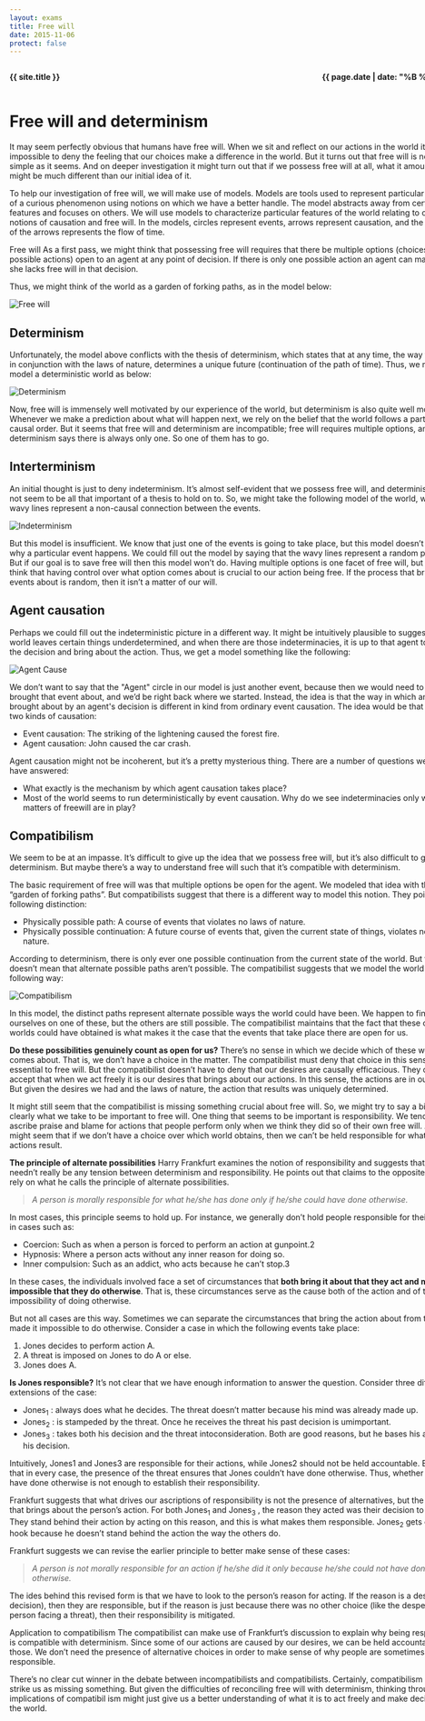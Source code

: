 ```yaml
---
layout: exams
title: Free will
date: 2015-11-06
protect: false
---
```


<div style="width:800px;margin:auto;" markdown="1">

<div style="float:right;"><p><strong>{{ page.date | date: "%B %d, %Y" }}</strong></p></div>
<div style="float:left;"><p><strong>{{ site.title }}</strong></p></div>
<div style="clear:both;"></div>



# Free will and determinism

It may seem perfectly obvious that humans have free will. When we sit and reflect on our actions in the world it is almost impossible to deny the feeling that our choices make a difference in the world. But it turns out that free will is not so simple as it seems. And on deeper investigation it might turn out that if we possess free will at all, what it amounts to might be much different than our initial idea of it.

To help our investigation of free will, we will make use of models. Models are tools used to represent particular features of a curious phenomenon using notions on which we have a better handle. The model abstracts away from certain features and focuses on others. We
will use models to characterize particular features of the world relating to our notions of causation and free will. In the models, circles represent events, arrows represent causation, and the direction of the arrows represents the flow of time.

Free will As a first pass, we might think that possessing free will requires that there be multiple options (choices, possible actions) open to an agent at any point of decision. If there is only one possible action an agent can make then she lacks free will in that decision.

Thus, we might think of the world as a garden of forking paths, as in the model below:

<img src="{{ 'freewill.png' | prepend: '/images/' | prepend: site.baseurl }}" alt="Free will" title="Free will">

## Determinism 

Unfortunately, the model above conflicts with the thesis of determinism, which states that at any time, the way things are in conjunction with the laws of nature, determines a unique future (continuation of the path of time). Thus, we might model a deterministic world as below:

<img src="{{ 'determinism.png' | prepend: '/images/' | prepend: site.baseurl }}" alt="Determinism" title="Determinism">

Now, free will is immensely well motivated by our experience of the world, but determinism is also quite well motivated. Whenever we make a prediction about what will happen next, we rely on the belief that the world follows a particular causal order. But it seems that free will and determinism are incompatible; free will requires multiple options, and determinism says there is always only one. So one of them has to go.

## Interterminism 
An initial thought is just to deny indeterminism. It’s almost self-evident that we possess free will, and determinism might not seem to be all that important of a thesis to hold on to. So, we might take the following model of the world, where wavy lines
represent a non-causal connection between the events.

<img src="{{ 'indeterminism.png' | prepend: '/images/' | prepend: site.baseurl }}" alt="Indeterminism" title="Indeterminism">

But this model is insufficient. We know that just one of the events is going to take place, but this model doesn’t tell us why a particular event happens. We could fill out the model by saying that the wavy lines represent a random process. But if our goal is to save free will then this model won’t do. Having multiple options is one facet of free will, but we also think that having control over what option comes about is crucial to our action being free. If the process that brings events about is random, then it isn’t a matter of our will.

## Agent causation 

Perhaps we could fill out the indeterministic picture in a different way. It might be intuitively plausible to suggest that the world leaves certain things underdetermined, and when there are those indeterminacies, it is up to that agent to make the decision
and bring about the action. Thus, we get a model something like the following:

<img src="{{ 'agent-cause.png' | prepend: '/images/' | prepend: site.baseurl }}" alt="Agent Cause" title="Agent Cause">

We don’t want to say that the "Agent" circle in our model is just another event, because then we would need to ask what brought that event about, and we’d be right back where we started. Instead, the idea is that the way in which an event is brought about by an agent's decision is different in kind from ordinary event causation. The idea would be that there are two kinds of causation:

+ Event causation: The striking of the lightening caused the forest fire.
+ Agent causation: John caused the car crash.

Agent causation might not be incoherent, but it’s a pretty mysterious thing. There are a number of questions we’d like to have answered:

+ What exactly is the mechanism by which agent causation takes place?
+ Most of the world seems to run deterministically by event causation. Why do we see indeterminacies only when matters of freewill are in play?

## Compatibilism 

We seem to be at an impasse. It’s difficult to give up the idea that we possess free will, but it’s also difficult to get around determinism. But maybe there’s a way to understand free will such that it’s compatible with determinism.

The basic requirement of free will was that multiple options be open for the agent. We modeled that idea with the “garden of forking paths”. But compatibilists suggest that there is a different way to model this notion. They point to the following distinction:

+ Physically possible path: A course of events that violates no laws of nature.
+ Physically possible continuation: A future course of events that, given the current state of things, violates no laws of nature.

According to determinism, there is only ever one possible continuation from the current state of the world. But that doesn’t mean that alternate possible paths aren’t possible. The compatibilist suggests that we model the world in the following way:
  
<img src="{{ 'compatibilism.png' | prepend: '/images/' | prepend: site.baseurl }}" alt="Compatibilism" title="Compatibilism">

In this model, the distinct paths represent alternate possible ways the world could have been. We happen to find ourselves on one of these, but the others are still possible. The compatibilist maintains that the fact that these other worlds could have obtained is what makes it the case that the events that take place there are open for us.

**Do these possibilities genuinely count as open for us?** There’s no sense in which we decide which of these worlds comes about. That is, we don’t have a choice in the matter. The compatibilist must deny that choice in this sense is essential to free will. But the compatibilist doesn’t have to deny that our desires are causally efficacious. They can accept that when we act freely it is our desires that brings about our actions. In this sense, the actions are in our control. But given the desires we had and the laws of nature, the action that
results was uniquely determined.

It might still seem that the compatibilist is missing something crucial about free will. So, we might try to say a bit more clearly what we take to be important to free will. One thing that seems to be important is responsibility. We tend to ascribe praise and blame for actions that people perform only when we think they did so of their own free will. And it might seem that if we don’t have a choice over which
world obtains, then we can’t be held responsible for whatever actions result.

**The principle of alternate possibilities** Harry Frankfurt examines the notion of responsibility and suggests that there needn’t really be any tension between determinism and responsibility. He points out that claims to the opposite seem to rely on what he calls the principle of alternate possibilities.

> _A person is morally responsible for what he/she has done only if he/she could have done otherwise._

In most cases, this principle seems to hold up. For instance, we generally don’t hold people responsible for their actions in cases such as:

+ Coercion: Such as when a person is forced to perform an action at gunpoint.2
+ Hypnosis: Where a person acts without any inner reason for doing so.
+ Inner compulsion: Such as an addict, who acts because he can’t stop.3

In these cases, the individuals involved face a set of circumstances that **both bring it about that they act and make it impossible that they do otherwise**. That is, these circumstances serve as the cause both of the action and of the impossibility of doing otherwise.

But not all cases are this way. Sometimes we can separate the circumstances that bring the action about from those that made it impossible to do otherwise. Consider a case in which the following events take place:

1. Jones decides to perform action A.
2. A threat is imposed on Jones to do A or else.
3. Jones does A.

**Is Jones responsible?** It’s not clear that we have enough information to answer the question. Consider three different extensions of the case:

+ Jones<sub>1</sub> : always does what he decides. The threat doesn’t matter because his mind was already made up.
+ Jones<sub>2</sub> : is stampeded by the threat. Once he receives the threat his past decision is umimportant.
+ Jones<sub>3</sub> : takes both his decision and the threat intoconsideration. Both are good reasons, but he bases his action on his decision.

Intuitively, Jones1 and Jones3 are responsible for their actions, while Jones2 should not be held accountable. But notice that in every case, the presence of the threat ensures that Jones couldn’t have done otherwise. Thus, whether one could have done otherwise is not enough to establish their responsibility.

Frankfurt suggests that what drives our ascriptions of responsibility is not the presence of alternatives, but the reason that brings about the person’s action. For both Jones<sub>1</sub> and Jones<sub>3</sub> , the reason they acted was their decision to do so. They stand behind their action by acting on this reason, and this is what makes them responsible. Jones<sub>2</sub> gets off the hook because he doesn’t stand behind the action the way the others do.

Frankfurt suggests we can revise the earlier principle to better make sense of these cases:

> _A person is not morally responsible for an action if he/she did it only because he/she could not have done otherwise._

The ides behind this revised form is that we have to look to the person’s reason for acting. If the reason is a desire (or a decision), then they are responsible, but if the reason is just because there was no other choice (like the desperate person facing a threat), then their responsibility is mitigated.

Application to compatibilism The compatibilist can make use of Frankfurt’s discussion to explain why being responsible is compatible with determinism. Since some of our actions are caused by our desires, we can be held accountable for those. We don’t need the presence of alternative choices in order to make sense of why people are sometimes responsible.

There’s no clear cut winner in the debate between incompatibilists and compatibilists. Certainly, compatibilism might still strike us as missing something. But given the difficulties of reconciling free will with determinism, thinking through the implications of compatibil ism might just give us a better understanding of what it is to act freely and make decisions in the world.

</div>
